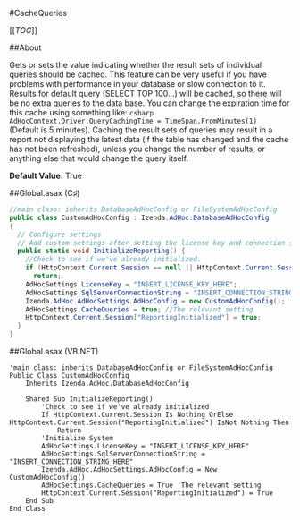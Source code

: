 #CacheQueries

[[_TOC_]]

##About

Gets or sets the value indicating whether the result sets of individual queries should be cached. 
This feature can be very useful if you have problems with performance in your database or slow connection to it. 
Results for default query (SELECT TOP 100...) will be cached, so there will be no extra queries to the data base. 
You can change the expiration time for this cache using something like: ```csharp AdHocContext.Driver.QueryCachingTime = TimeSpan.FromMinutes(1) ``` (Default is 5 minutes).
Caching the result sets of queries may result in a report not displaying the latest data (if the table has changed and the cache has not been refreshed), unless you change the number of results, or anything else that would change the query itself.

**Default Value:** True

##Global.asax (C♯)

```csharp
//main class: inherits DatabaseAdHocConfig or FileSystemAdHocConfig
public class CustomAdHocConfig : Izenda.AdHoc.DatabaseAdHocConfig
{
  // Configure settings
  // Add custom settings after setting the license key and connection string by overriding the ConfigureSettings() method
  public static void InitializeReporting() {
    //Check to see if we've already initialized.
    if (HttpContext.Current.Session == null || HttpContext.Current.Session["ReportingInitialized"] != null)
      return;
    AdHocSettings.LicenseKey = "INSERT_LICENSE_KEY_HERE";
    AdHocSettings.SqlServerConnectionString = "INSERT_CONNECTION_STRING_HERE";
    Izenda.AdHoc.AdHocSettings.AdHocConfig = new CustomAdHocConfig();
    AdHocSettings.CacheQueries = true; //The relevant setting
    HttpContext.Current.Session["ReportingInitialized"] = true;
  }
}
```

##Global.asax (VB.NET)

```visualbasic
'main class: inherits DatabaseAdHocConfig or FileSystemAdHocConfig
Public Class CustomAdHocConfig
    Inherits Izenda.AdHoc.DatabaseAdHocConfig

    Shared Sub InitializeReporting()
        'Check to see if we've already initialized
        If HttpContext.Current.Session Is Nothing OrElse HttpContext.Current.Session("ReportingInitialized") IsNot Nothing Then
            Return
        'Initialize System
        AdHocSettings.LicenseKey = "INSERT_LICENSE_KEY_HERE"
        AdHocSettings.SqlServerConnectionString = "INSERT_CONNECTION_STRING_HERE"
        Izenda.AdHoc.AdHocSettings.AdHocConfig = New CustomAdHocConfig()
        AdHocSettings.CacheQueries = True 'The relevant setting
        HttpContext.Current.Session("ReportingInitialized") = True
    End Sub
End Class
```